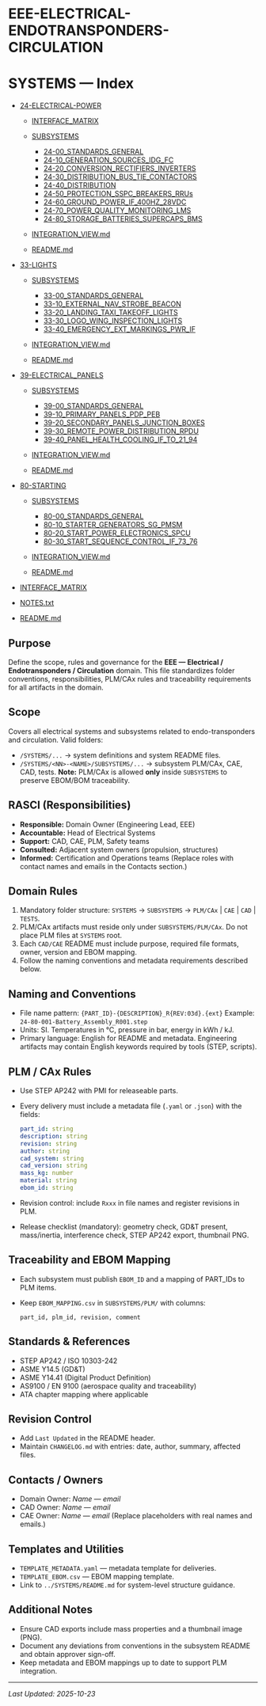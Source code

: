 # EEE-ELECTRICAL-ENDOTRANSPONDERS-CIRCULATION

# SYSTEMS — Index

* [24-ELECTRICAL-POWER](./SYSTEMS/24-ELECTRICAL-POWER/README.md)

  * [INTERFACE_MATRIX](./SYSTEMS/24-ELECTRICAL-POWER/INTERFACE_MATRIX.md)
  * [SUBSYSTEMS](./SYSTEMS/24-ELECTRICAL-POWER/SUBSYSTEMS/README.md)

    * [24-00_STANDARDS_GENERAL](./SYSTEMS/24-ELECTRICAL-POWER/SUBSYSTEMS/24-00_STANDARDS_GENERAL/README.md)
    * [24-10_GENERATION_SOURCES_IDG_FC](./SYSTEMS/24-ELECTRICAL-POWER/SUBSYSTEMS/24-10_GENERATION_SOURCES_IDG_FC/README.md)
    * [24-20_CONVERSION_RECTIFIERS_INVERTERS](./SYSTEMS/24-ELECTRICAL-POWER/SUBSYSTEMS/24-20_CONVERSION_RECTIFIERS_INVERTERS/README.md)
    * [24-30_DISTRIBUTION_BUS_TIE_CONTACTORS](./SYSTEMS/24-ELECTRICAL-POWER/SUBSYSTEMS/24-30_DISTRIBUTION_BUS_TIE_CONTACTORS/README.md)
    * [24-40_DISTRIBUTION](./SYSTEMS/24-ELECTRICAL-POWER/SUBSYSTEMS/24-40_DISTRIBUTION/README.md)
    * [24-50_PROTECTION_SSPC_BREAKERS_RRUs](./SYSTEMS/24-ELECTRICAL-POWER/SUBSYSTEMS/24-50_PROTECTION_SSPC_BREAKERS_RRUs/README.md)
    * [24-60_GROUND_POWER_IF_400HZ_28VDC](./SYSTEMS/24-ELECTRICAL-POWER/SUBSYSTEMS/24-60_GROUND_POWER_IF_400HZ_28VDC/README.md)
    * [24-70_POWER_QUALITY_MONITORING_LMS](./SYSTEMS/24-ELECTRICAL-POWER/SUBSYSTEMS/24-70_POWER_QUALITY_MONITORING_LMS/README.md)
    * [24-80_STORAGE_BATTERIES_SUPERCAPS_BMS](./SYSTEMS/24-ELECTRICAL-POWER/SUBSYSTEMS/24-80_STORAGE_BATTERIES_SUPERCAPS_BMS/README.md)
  * [INTEGRATION_VIEW.md](./SYSTEMS/24-ELECTRICAL-POWER/INTEGRATION_VIEW.md)
  * [README.md](./SYSTEMS/24-ELECTRICAL-POWER/README.md)

* [33-LIGHTS](./SYSTEMS/33-LIGHTS/README.md)

  * [SUBSYSTEMS](./SYSTEMS/33-LIGHTS/SUBSYSTEMS/README.md)

    * [33-00_STANDARDS_GENERAL](./SYSTEMS/33-LIGHTS/SUBSYSTEMS/33-00_STANDARDS_GENERAL/README.md)
    * [33-10_EXTERNAL_NAV_STROBE_BEACON](./SYSTEMS/33-LIGHTS/SUBSYSTEMS/33-10_EXTERNAL_NAV_STROBE_BEACON/README.md)
    * [33-20_LANDING_TAXI_TAKEOFF_LIGHTS](./SYSTEMS/33-LIGHTS/SUBSYSTEMS/33-20_LANDING_TAXI_TAKEOFF_LIGHTS/README.md)
    * [33-30_LOGO_WING_INSPECTION_LIGHTS](./SYSTEMS/33-LIGHTS/SUBSYSTEMS/33-30_LOGO_WING_INSPECTION_LIGHTS/README.md)
    * [33-40_EMERGENCY_EXT_MARKINGS_PWR_IF](./SYSTEMS/33-LIGHTS/SUBSYSTEMS/33-40_EMERGENCY_EXT_MARKINGS_PWR_IF/README.md)
  * [INTEGRATION_VIEW.md](./SYSTEMS/33-LIGHTS/INTEGRATION_VIEW.md)
  * [README.md](./SYSTEMS/33-LIGHTS/README.md)

* [39-ELECTRICAL_PANELS](./SYSTEMS/39-ELECTRICAL_PANELS/README.md)

  * [SUBSYSTEMS](./SYSTEMS/39-ELECTRICAL_PANELS/SUBSYSTEMS/README.md)

    * [39-00_STANDARDS_GENERAL](./SYSTEMS/39-ELECTRICAL_PANELS/SUBSYSTEMS/39-00_STANDARDS_GENERAL/README.md)
    * [39-10_PRIMARY_PANELS_PDP_PEB](./SYSTEMS/39-ELECTRICAL_PANELS/SUBSYSTEMS/39-10_PRIMARY_PANELS_PDP_PEB/README.md)
    * [39-20_SECONDARY_PANELS_JUNCTION_BOXES](./SYSTEMS/39-ELECTRICAL_PANELS/SUBSYSTEMS/39-20_SECONDARY_PANELS_JUNCTION_BOXES/README.md)
    * [39-30_REMOTE_POWER_DISTRIBUTION_RPDU](./SYSTEMS/39-ELECTRICAL_PANELS/SUBSYSTEMS/39-30_REMOTE_POWER_DISTRIBUTION_RPDU/README.md)
    * [39-40_PANEL_HEALTH_COOLING_IF_TO_21_94](./SYSTEMS/39-ELECTRICAL_PANELS/SUBSYSTEMS/39-40_PANEL_HEALTH_COOLING_IF_TO_21_94/README.md)
  * [INTEGRATION_VIEW.md](./SYSTEMS/39-ELECTRICAL_PANELS/INTEGRATION_VIEW.md)
  * [README.md](./SYSTEMS/39-ELECTRICAL_PANELS/README.md)

* [80-STARTING](./SYSTEMS/80-STARTING/README.md)

  * [SUBSYSTEMS](./SYSTEMS/80-STARTING/SUBSYSTEMS/README.md)

    * [80-00_STANDARDS_GENERAL](./SYSTEMS/80-STARTING/SUBSYSTEMS/80-00_STANDARDS_GENERAL/README.md)
    * [80-10_STARTER_GENERATORS_SG_PMSM](./SYSTEMS/80-STARTING/SUBSYSTEMS/80-10_STARTER_GENERATORS_SG_PMSM/README.md)
    * [80-20_START_POWER_ELECTRONICS_SPCU](./SYSTEMS/80-STARTING/SUBSYSTEMS/80-20_START_POWER_ELECTRONICS_SPCU/README.md)
    * [80-30_START_SEQUENCE_CONTROL_IF_73_76](./SYSTEMS/80-STARTING/SUBSYSTEMS/80-30_START_SEQUENCE_CONTROL_IF_73_76/README.md)
  * [INTEGRATION_VIEW.md](./SYSTEMS/80-STARTING/INTEGRATION_VIEW.md)
  * [README.md](./SYSTEMS/80-STARTING/README.md)

* [INTERFACE_MATRIX](./INTERFACE_MATRIX.md)

* [NOTES.txt](./NOTES.txt)

* [README.md](./README.md)


## Purpose

Define the scope, rules and governance for the **EEE — Electrical / Endotransponders / Circulation** domain. This file standardizes folder conventions, responsibilities, PLM/CAx rules and traceability requirements for all artifacts in the domain.

## Scope

Covers all electrical systems and subsystems related to endo-transponders and circulation.
Valid folders:

* `/SYSTEMS/...` → system definitions and system README files.
* `/SYSTEMS/<NN>-<NAME>/SUBSYSTEMS/...` → subsystem PLM/CAx, CAE, CAD, tests.
  **Note:** PLM/CAx is allowed **only** inside `SUBSYSTEMS` to preserve EBOM/BOM traceability.

## RASCI (Responsibilities)

* **Responsible:** Domain Owner (Engineering Lead, EEE)
* **Accountable:** Head of Electrical Systems
* **Support:** CAD, CAE, PLM, Safety teams
* **Consulted:** Adjacent system owners (propulsion, structures)
* **Informed:** Certification and Operations teams
  (Replace roles with contact names and emails in the Contacts section.)

## Domain Rules

1. Mandatory folder structure: `SYSTEMS` → `SUBSYSTEMS` → `PLM/CAx` | `CAE` | `CAD` | `TESTS`.
2. PLM/CAx artifacts must reside only under `SUBSYSTEMS/PLM/CAx`. Do not place PLM files at `SYSTEMS` root.
3. Each `CAD/CAE` README must include purpose, required file formats, owner, version and EBOM mapping.
4. Follow the naming conventions and metadata requirements described below.

## Naming and Conventions

* File name pattern: `{PART_ID}-{DESCRIPTION}_R{REV:03d}.{ext}`
  Example: `24-80-001-Battery_Assembly_R001.step`
* Units: SI. Temperatures in °C, pressure in bar, energy in kWh / kJ.
* Primary language: English for README and metadata. Engineering artifacts may contain English keywords required by tools (STEP, scripts).

## PLM / CAx Rules

* Use STEP AP242 with PMI for releaseable parts.
* Every delivery must include a metadata file (`.yaml` or `.json`) with the fields:

  ```yaml
  part_id: string
  description: string
  revision: string
  author: string
  cad_system: string
  cad_version: string
  mass_kg: number
  material: string
  ebom_id: string
  ```
* Revision control: include `Rxxx` in file names and register revisions in PLM.
* Release checklist (mandatory): geometry check, GD&T present, mass/inertia, interference check, STEP AP242 export, thumbnail PNG.

## Traceability and EBOM Mapping

* Each subsystem must publish `EBOM_ID` and a mapping of PART_IDs to PLM items.
* Keep `EBOM_MAPPING.csv` in `SUBSYSTEMS/PLM/` with columns:

  ```
  part_id, plm_id, revision, comment
  ```

## Standards & References

* STEP AP242 / ISO 10303-242
* ASME Y14.5 (GD&T)
* ASME Y14.41 (Digital Product Definition)
* AS9100 / EN 9100 (aerospace quality and traceability)
* ATA chapter mapping where applicable

## Revision Control

* Add `Last Updated` in the README header.
* Maintain `CHANGELOG.md` with entries: date, author, summary, affected files.

## Contacts / Owners

* Domain Owner: *Name* — *email*
* CAD Owner: *Name* — *email*
* CAE Owner: *Name* — *email*
  (Replace placeholders with real names and emails.)

## Templates and Utilities

* `TEMPLATE_METADATA.yaml` — metadata template for deliveries.
* `TEMPLATE_EBOM.csv` — EBOM mapping template.
* Link to `../SYSTEMS/README.md` for system-level structure guidance.

## Additional Notes

* Ensure CAD exports include mass properties and a thumbnail image (PNG).
* Document any deviations from conventions in the subsystem README and obtain approver sign-off.
* Keep metadata and EBOM mappings up to date to support PLM integration.

---

*Last Updated: 2025-10-23*
